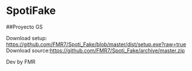 # SpotiFake
##Proyecto GS

Download setup: https://github.com/FMR7/Spoti_Fake/blob/master/dist/setup.exe?raw=true
Download source:https://github.com/FMR7/Spoti_Fake/archive/master.zip

Dev by FMR
